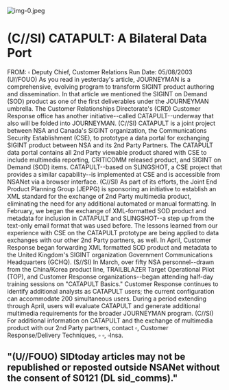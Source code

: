 ![img-0.jpeg](img-0.jpeg)

# (C//SI) CATAPULT: A Bilateral Data Port 

FROM: $\square$
Deputy Chief, Customer Relations
Run Date: 05/08/2003
(U//FOUO) As you read in yesterday's article, JOURNEYMAN is a comprehensive, evolving program to transform SIGINT product authoring and dissemination. In that article we mentioned the SIGINT on Demand (SOD) product as one of the first deliverables under the JOURNEYMAN umbrella. The Customer Relationships Directorate's (CRD) Customer Response office has another initiative--called CATAPULT--underway that also will be folded into JOURNEYMAN.
(C//SI) CATAPULT is a joint project between NSA and Canada's SIGINT organization, the Communications Security Establishment (CSE), to prototype a data portal for exchanging SIGINT product between NSA and its 2nd Party Partners. The CATAPULT data portal contains all 2nd Party viewable product shared with CSE to include multimedia reporting, CRITICOMM released product, and SIGINT on Demand (SOD) items. CATAPULT--based on SLINGSHOT, a CSE project that provides a similar capability--is implemented at CSE and is accessible from NSANet via a browser interface.
(C//SI) As part of its efforts, the Joint End Product Planning Group (JEPPG) is sponsoring an initiative to establish an XML standard for the exchange of 2nd Party multimedia product, eliminating the need for any additional automated or manual formatting. In February, we began the exchange of XML-formatted SOD product and metadata for inclusion in CATAPULT and SLINGSHOT--a step up from the text-only email format that was used before. The lessons learned from our experience with CSE on the CATAPULT prototype are being applied to data exchanges with our other 2nd Party partners, as well. In April, Customer Response began forwarding XML formatted SOD product and metadata to the United Kingdom's SIGINT organization Government Communications Headquarters (GCHQ).
(S//SI) In March, over fifty NSA personnel--drawn from the China/Korea product line, TRAILBLAZER Target Operational Pilot (TOP), and Customer Response organizations--began attending half-day training sessions on "CATAPULT Basics." Customer Response continues to identify additional analysts as CATAPULT users; the current configuration can accommodate 200 simultaneous users. During a period extending through April, users will evaluate CATAPULT and generate additional multimedia requirements for the broader JOURNEYMAN program.
(C//SI) For additional information on CATAPULT and the exchange of multimedia product with our 2nd Party partners, contact $\square$, Customer Response/Delivery Techniques, $\square$ $\square$, $\square \mathrm{Insa}$.

## "(U//FOUO) SIDtoday articles may not be republished or reposted outside NSANet without the consent of S0121 (DL sid_comms)."
